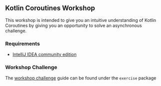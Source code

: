 ## Kotlin Coroutines Workshop
This workshop is intended to give you an intuitive understanding of Kotlin Coroutines by giving you an opportunity to solve
an asynchronous challenge.

### Requirements
* [IntelliJ IDEA community edition](https://www.jetbrains.com/idea/download/#section=mac)

### Workshop Challenge
The [workshop challenge](https://github.com/Kaylen-Pillay/coroutines-workshop/tree/main/src/main/kotlin/exercise/multipleproductschallenge) guide can be found under the `exercise` package